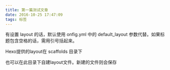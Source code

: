 ```yaml
---
title: 第一篇测试文章
date: 2016-10-25 17:47:09
tags: 标签
---
```

有设置 layout 的话，默认使用
onfig.yml 中的 default_layout 参数代替。如果标题包含空格的话，需用引号括起来。

Hexo提供的layout在 scaffolds 目录下

也可以在此目录下自建layout文件。新建的文件则会保存
